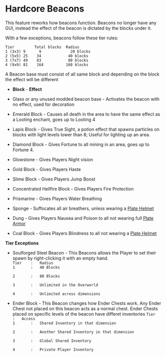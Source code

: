 # Hardcore Beacons

This feature reworks how beacons function. Beacons no longer have any GUI, instead the effect of the beacon is dictated by the blocks under it.

With a few exceptions, beacons follow these tier rules:

`Tier         Total blocks  Radius`  
`1 (3x3) 9      9             20 blocks`  
`2 (5x5) 25    34            40 blocks`  
`3 (7x7) 49    83            80 blocks`  
`4 (9x9) 81    164          160 blocks`
  
A Beacon base must consist of all same block and depending on the block the effect will be different

* **Block** - **Effect**
* Glass or any unused modded beacon base - Activates the beacon with no effect, used for decoration
  
* Emerald Block -  Causes all death in the area to have the same effect as a Looting enchant, goes up to Looting 4
  
* Lapis Block - Gives True Sight, a potion effect that spawns particles on blocks with light levels lower than 8; Useful for lighting up an area.
   
* Diamond Block - Gives Fortune to all mining in an area, goes up to Fortune 4.
  
* Glowstone - Gives Players Night vision
  
* Gold Block - Gives Players Haste
  
* Slime Block - Gives Players Jump Boost  

* Concentrated Hellfire Block - Gives Players Fire Protection

* Prismarine - Gives Players Water Breathing

* Sponge - Suffocates all air breathers, unless wearing a [Plate Helmet](../items/plate_armor.md)

* Dung - Gives Players Nausea and Poison to all not wearing full [Plate Armor](../items/plate_armor.md)

* Coal Block - Gives Players Blindness to all not wearing a [Plate Helmet](../items/plate_armor.md)  

**Tier Exceptions**
* Soulforged Steel Beacon - This Beacons allows the Player to set their spawn by right-clicking it with an empty hand.  
  `Tier    :   Radius`   
  `1       :   40 Blocks`
    
  `2       :   80 Blocks`
    
  `3       :   Unlimited in the Overworld`
    
  `4       :   Unlimited across dimensions`  
  
  

* Ender Block - This Beacon changes how Ender Chests work. Any Ender Chest not placed on this beacon acts as a normal chest.
  Ender Chests placed on specific levels of the beacon have differet inventories
  `Tier    :   Access`  
  `1       :   Shared Inventory in that dimension`
    
  `2       :   Another Shared Inventory in that dimension`  
  
  `3       :   Global Shared Inventory`  
  
  `4       :   Private Player Inventory`
